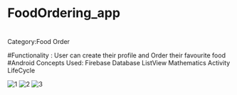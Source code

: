 # FoodOrdering_app

#
Category:Food Order

#Functionality : User can create their profile and Order their favourite food
#Android Concepts Used: Firebase Database ListView Mathematics Activity LifeCycle

![1](https://user-images.githubusercontent.com/75530502/135825020-a2db859a-d550-446e-907a-0809545ed62a.jpg)
![2](https://user-images.githubusercontent.com/75530502/135825092-ef42bf99-f0eb-4a69-a38b-1bfd8d5515a4.jpg)
![3](https://user-images.githubusercontent.com/75530502/135825100-6090dade-8876-4faa-a170-e23522b215bd.jpg)



